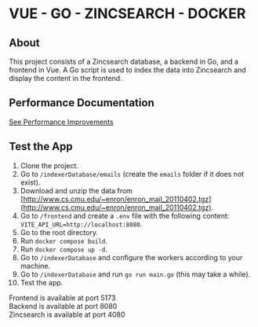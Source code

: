 # VUE - GO - ZINCSEARCH - DOCKER

## About
This project consists of a Zincsearch database, a backend in Go, and a frontend in Vue. A Go script is used to index the data into Zincsearch and display the content in the frontend.

## Performance Documentation
[See Performance Improvements](ImprovePerformance.pdf)

## Test the App

1. Clone the project.
2. Go to `/indexerDatabase/emails` (create the `emails` folder if it does not exist).
3. Download and unzip the data from [http://www.cs.cmu.edu/~enron/enron_mail_20110402.tgz](http://www.cs.cmu.edu/~enron/enron_mail_20110402.tgz).
4. Go to `/frontend` and create a `.env` file with the following content: `VITE_API_URL=http://localhost:8080`.
5. Go to the root directory.
6. Run `docker compose build`.
7. Run `docker compose up -d`.
8. Go to `/indexerDatabase` and configure the workers according to your machine.
9. Go to `/indexerDatabase` and run `go run main.go` (this may take a while).
10. Test the app.

Frontend is available at port 5173  
Backend is available at port 8080  
Zincsearch is available at port 4080

